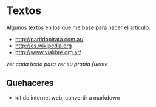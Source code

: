 # Textos

Algunos textos en los que me base para hacer el articulo.

* http://partidopirata.com.ar/
* http://es.wikipedia.org
* http://www.vialibre.org.ar/

_ver cada texto para ver su propia fuente_

## Quehaceres

* kit de internet web, convertir a markdown

